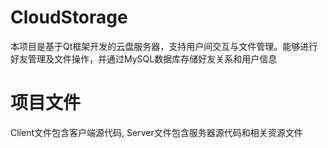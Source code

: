 # CloudStorage
本项目是基于Qt框架开发的云盘服务器，支持用户间交互与文件管理。能够进行好友管理及文件操作，并通过MySQL数据库存储好友关系和用户信息

# 项目文件  
Client文件包含客户端源代码, Server文件包含服务器源代码和相关资源文件  
